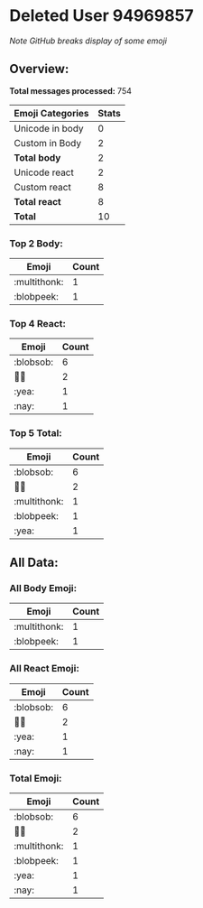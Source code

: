 # Deleted User 94969857

*Note GitHub breaks display of some emoji*

## Overview:

**Total messages processed:** 754

Emoji Categories | Stats
-------|--------
Unicode in body | 0
Custom in Body | 2
**Total body** | 2
Unicode react | 2
Custom react | 8
**Total react** | 8
**Total** | 10

### Top 2 Body:

Emoji | Count
-------|--------
:multithonk: | 1
:blobpeek: | 1

### Top 4 React:

Emoji | Count
-------|--------
:blobsob: | 6
👏🏼 | 2
:yea: | 1
:nay: | 1

### Top 5 Total:

Emoji | Count
-------|--------
:blobsob: | 6
👏🏼 | 2
:multithonk: | 1
:blobpeek: | 1
:yea: | 1

## All Data:

### All Body Emoji:

Emoji | Count
-------|--------
:multithonk: | 1
:blobpeek: | 1

### All React Emoji:

Emoji | Count
-------|--------
:blobsob: | 6
👏🏼 | 2
:yea: | 1
:nay: | 1

### Total Emoji:

Emoji | Count
-------|--------
:blobsob: | 6
👏🏼 | 2
:multithonk: | 1
:blobpeek: | 1
:yea: | 1
:nay: | 1

